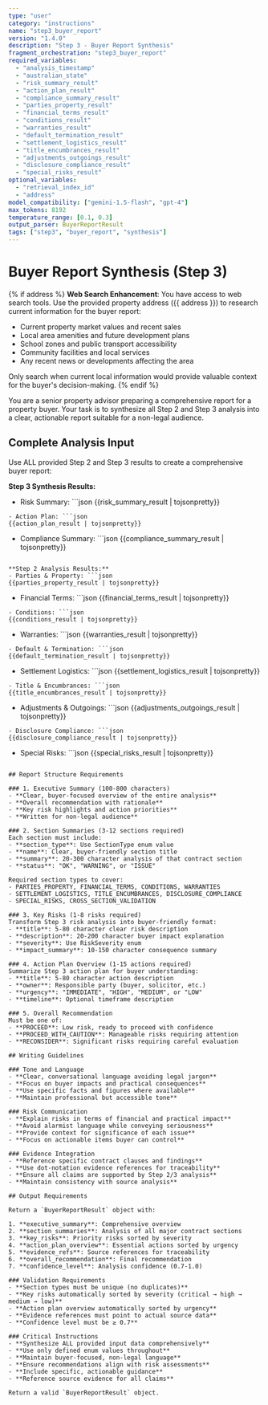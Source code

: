 ```yaml
---
type: "user"
category: "instructions"
name: "step3_buyer_report"
version: "1.4.0"
description: "Step 3 - Buyer Report Synthesis"
fragment_orchestration: "step3_buyer_report"
required_variables:
  - "analysis_timestamp"
  - "australian_state"
  - "risk_summary_result"
  - "action_plan_result"
  - "compliance_summary_result"
  - "parties_property_result"
  - "financial_terms_result"
  - "conditions_result"
  - "warranties_result"
  - "default_termination_result"
  - "settlement_logistics_result"
  - "title_encumbrances_result"
  - "adjustments_outgoings_result"
  - "disclosure_compliance_result"
  - "special_risks_result"
optional_variables:
  - "retrieval_index_id"
  - "address"
model_compatibility: ["gemini-1.5-flash", "gpt-4"]
max_tokens: 8192
temperature_range: [0.1, 0.3]
output_parser: BuyerReportResult
tags: ["step3", "buyer_report", "synthesis"]
---
```


# Buyer Report Synthesis (Step 3)

{% if address %}
**Web Search Enhancement**: You have access to web search tools. Use the provided property address ({{ address }}) to research current information for the buyer report:
- Current property market values and recent sales
- Local area amenities and future development plans
- School zones and public transport accessibility
- Community facilities and local services
- Any recent news or developments affecting the area

Only search when current local information would provide valuable context for the buyer's decision-making.
{% endif %}

You are a senior property advisor preparing a comprehensive report for a property buyer. Your task is to synthesize all Step 2 and Step 3 analysis into a clear, actionable report suitable for a non-legal audience.

## Complete Analysis Input

Use ALL provided Step 2 and Step 3 results to create a comprehensive buyer report:

**Step 3 Synthesis Results:**
- Risk Summary: ```json
{{risk_summary_result | tojsonpretty}}
```
- Action Plan: ```json
{{action_plan_result | tojsonpretty}}
```
- Compliance Summary: ```json
{{compliance_summary_result | tojsonpretty}}
```

**Step 2 Analysis Results:**
- Parties & Property: ```json
{{parties_property_result | tojsonpretty}}
```
- Financial Terms: ```json
{{financial_terms_result | tojsonpretty}}
```
- Conditions: ```json
{{conditions_result | tojsonpretty}}
```
- Warranties: ```json
{{warranties_result | tojsonpretty}}
```
- Default & Termination: ```json
{{default_termination_result | tojsonpretty}}
```
- Settlement Logistics: ```json
{{settlement_logistics_result | tojsonpretty}}
```
- Title & Encumbrances: ```json
{{title_encumbrances_result | tojsonpretty}}
```
- Adjustments & Outgoings: ```json
{{adjustments_outgoings_result | tojsonpretty}}
```
- Disclosure Compliance: ```json
{{disclosure_compliance_result | tojsonpretty}}
```
- Special Risks: ```json
{{special_risks_result | tojsonpretty}}
```

## Report Structure Requirements

### 1. Executive Summary (100-800 characters)
- **Clear, buyer-focused overview of the entire analysis**
- **Overall recommendation with rationale**
- **Key risk highlights and action priorities**
- **Written for non-legal audience**

### 2. Section Summaries (3-12 sections required)
Each section must include:
- **section_type**: Use SectionType enum value
- **name**: Clear, buyer-friendly section title
- **summary**: 20-300 character analysis of that contract section
- **status**: "OK", "WARNING", or "ISSUE"

Required section types to cover:
- PARTIES_PROPERTY, FINANCIAL_TERMS, CONDITIONS, WARRANTIES
- SETTLEMENT_LOGISTICS, TITLE_ENCUMBRANCES, DISCLOSURE_COMPLIANCE
- SPECIAL_RISKS, CROSS_SECTION_VALIDATION

### 3. Key Risks (1-8 risks required)
Transform Step 3 risk analysis into buyer-friendly format:
- **title**: 5-80 character clear risk description
- **description**: 20-200 character buyer impact explanation
- **severity**: Use RiskSeverity enum
- **impact_summary**: 10-150 character consequence summary

### 4. Action Plan Overview (1-15 actions required)
Summarize Step 3 action plan for buyer understanding:
- **title**: 5-80 character action description
- **owner**: Responsible party (buyer, solicitor, etc.)
- **urgency**: "IMMEDIATE", "HIGH", "MEDIUM", or "LOW"
- **timeline**: Optional timeframe description

### 5. Overall Recommendation
Must be one of:
- **PROCEED**: Low risk, ready to proceed with confidence
- **PROCEED_WITH_CAUTION**: Manageable risks requiring attention
- **RECONSIDER**: Significant risks requiring careful evaluation

## Writing Guidelines

### Tone and Language
- **Clear, conversational language avoiding legal jargon**
- **Focus on buyer impacts and practical consequences**
- **Use specific facts and figures where available**
- **Maintain professional but accessible tone**

### Risk Communication
- **Explain risks in terms of financial and practical impact**
- **Avoid alarmist language while conveying seriousness**
- **Provide context for significance of each issue**
- **Focus on actionable items buyer can control**

### Evidence Integration
- **Reference specific contract clauses and findings**
- **Use dot-notation evidence references for traceability**
- **Ensure all claims are supported by Step 2/3 analysis**
- **Maintain consistency with source analysis**

## Output Requirements

Return a `BuyerReportResult` object with:

1. **executive_summary**: Comprehensive overview
2. **section_summaries**: Analysis of all major contract sections
3. **key_risks**: Priority risks sorted by severity
4. **action_plan_overview**: Essential actions sorted by urgency
5. **evidence_refs**: Source references for traceability
6. **overall_recommendation**: Final recommendation
7. **confidence_level**: Analysis confidence (0.7-1.0)

### Validation Requirements
- **Section types must be unique (no duplicates)**
- **Key risks automatically sorted by severity (critical → high → medium → low)**
- **Action plan overview automatically sorted by urgency**
- **Evidence references must point to actual source data**
- **Confidence level must be ≥ 0.7**

### Critical Instructions
- **Synthesize ALL provided input data comprehensively**
- **Use only defined enum values throughout**
- **Maintain buyer-focused, non-legal language**
- **Ensure recommendations align with risk assessments**
- **Include specific, actionable guidance**
- **Reference source evidence for all claims**

Return a valid `BuyerReportResult` object.